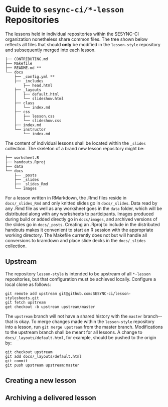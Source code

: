 # Guide to `sesync-ci/*-lesson` Repositories

The lessons held in individual repositories within the SESYNC-CI organization nonetheless share common files. The tree shown below reflects all files that should **only** be modified in the `lesson-style` repository and subsequently merged into each lesson.

```
├── CONTRIBUTING.md
├── Makefile
├── README.md **
└── docs
    ├── _config.yml **
    ├── _includes
        ├── head.html
    ├── _layouts
    │   ├── default.html
    │   └── slideshow.html
    ├── class
    │   └── index.md
    ├── css
    │   ├── lesson.css
    │   └── slideshow.css
    ├── index.md
    └── instructor
        └── index.md
```

The content of individual lessons shall be located within the `_slides` collection. The skeleton of a brand new lesson repository might be:

```
├── worksheet.R
├── handouts.Rproj
├── data
└── docs
    ├── _posts
    ├── _slides
    ├── _slides_Rmd
    └── images
```

For a lesson written in RMarkdown, the .Rmd files reside in `docs/_slides_Rmd` and only knitted slides go in `docs/_slides`. Data read by any .Rmd file as well as any worksheet goes in the `data` folder, which will be distributed along with any worksheets to participants. Images produced during build or added directly go in `docs/images`, and archived versions of the slides go in `docs/_posts`. Creating an .Rproj to include in the distributed handouts makes it convenient to start an R session with the appropriate working directory. The Makefile currently does not but will handle all conversions to kramdown and place slide decks in the `docs/_slides` collection.

## Upstream

The repository `lesson-style` is intended to be upstream of all `*-lesson` repositories, but that configuration must be achieved locally. Configure a local clone as follows:

```
git remote add upstream git@github.com:SESYNC-ci/lesson-stylesheets.git
git fetch upstream
get checkout -b upstream upstream/master
```

The `upstream` branch will not have a shared history with the `master` branch--that is okay. To merge changes made within the `lesson-style` repository into a lesson, run `git merge upstream` from the master branch. Modifications to the upstream branch shall be meant for all lessons. A change to `docs/_layouts/default.html`, for example, should be pushed to the origin by:

```
git checkout upstream
git add docs/_layouts/default.html
git commit
git push upstream upstream:master
```

## Creating a **new** lesson

## Archiving a delivered lesson

